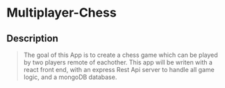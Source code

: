 # Multiplayer-Chess
## Description
> The goal of this App is to create a chess game which can be played by two players remote of eachother.
> This app will be writen with a react front end, with an express Rest Api server to handle all game logic, and a mongoDB database. 